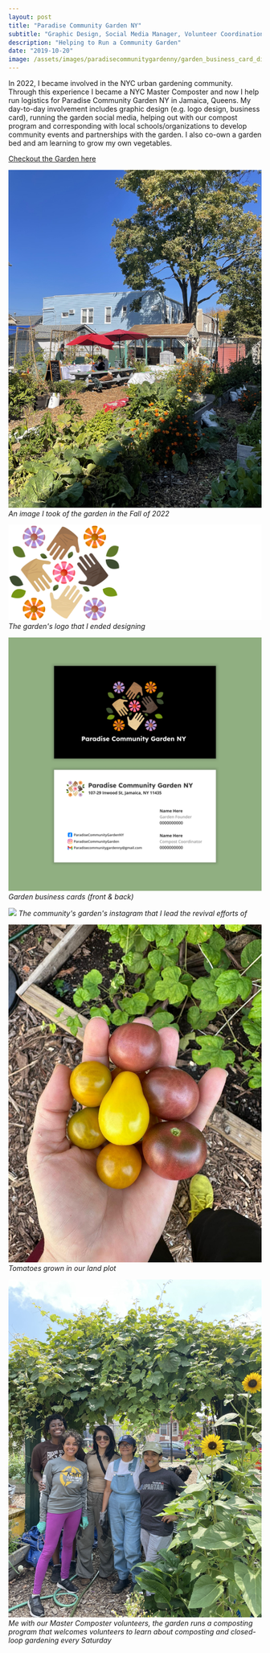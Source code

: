 ```yaml
---
layout: post
title: "Paradise Community Garden NY"
subtitle: "Graphic Design, Social Media Manager, Volunteer Coordination and Outreach"
description: "Helping to Run a Community Garden"
date: "2019-10-20"
image: /assets/images/paradisecommunitygardenny/garden_business_card_display_img.png
---
```


In 2022, I became involved in the NYC urban gardening community. Through this experience I became a NYC Master Composter and now I help run logistics for Paradise Community Garden NY in Jamaica, Queens. My day-to-day involvement includes graphic design (e.g. logo design, business card), running the garden social media, helping out with our compost program and corresponding with local schools/organizations to develop community events and partnerships with the garden. I also co-own a garden bed and am learning to grow my own vegetables.

[Checkout the Garden here](https://www.instagram.com/paradisecommunitygarden/)

![](/assets/images/paradisecommunitygardenny/paradise_garden.jpg)
*An image I took of the garden in the Fall of 2022*

![](/assets/images/paradisecommunitygardenny/garden_logo.png)
*The garden's logo that I ended designing*

![](/assets/images/paradisecommunitygardenny/garden_business_card_display_img.png)
*Garden business cards (front & back)*

![](/assets/images/paradisecommunitygardenny/garden.gif)
*The community's garden's instagram that I lead the revival efforts of*

![](/assets/images/paradisecommunitygardenny/tomates_from_plot.jpg)
*Tomatoes grown in our land plot*

![](/assets/images/paradisecommunitygardenny/gracie_with_volunteers.jpg)
*Me with our Master Composter volunteers, the garden runs a composting program that welcomes volunteers to learn about composting and closed-loop gardening every Saturday*






